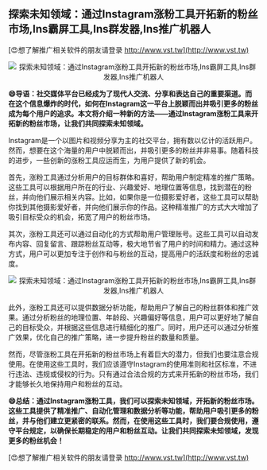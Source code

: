 ## **探索未知领域：通过Instagram涨粉工具开拓新的粉丝市场,Ins霸屏工具,Ins群发器,Ins推广机器人**

[😍想了解推广相关软件的朋友请登录 http://www.vst.tw](http://www.vst.tw)

 <center><img src="https://vst.tw/MP4/tuiguang/png/3.png" alt="探索未知领域：通过Instagram涨粉工具开拓新的粉丝市场,Ins霸屏工具,Ins群发器,Ins推广机器人"></center>

**😄导语：社交媒体平台已经成为了现代人交流、分享和表达自己的重要渠道。而在这个信息爆炸的时代，如何在Instagram这一平台上脱颖而出并吸引更多的粉丝成为每个用户的追求。本文将介绍一种新的方法——通过Instagram涨粉工具来开拓新的粉丝市场，让我们共同探索未知领域。**

Instagram是一个以图片和视频分享为主的社交平台，拥有数以亿计的活跃用户。然而，想要在这个海量的用户中脱颖而出，并吸引更多的粉丝并非易事。随着科技的进步，一些创新的涨粉工具应运而生，为用户提供了新的机会。

首先，涨粉工具通过分析用户的目标群体和喜好，帮助用户制定精准的推广策略。这些工具可以根据用户所在的行业、兴趣爱好、地理位置等信息，找到潜在的粉丝，并向他们展示相关内容。比如，如果你是一位摄影爱好者，这些工具可以帮助你找到其他摄影爱好者，并向他们展示你的作品。这种精准推广的方式大大增加了吸引目标受众的机会，拓宽了用户的粉丝市场。

其次，涨粉工具还可以通过自动化的方式帮助用户管理账号。这些工具可以自动发布内容、回复留言、跟踪粉丝互动等，极大地节省了用户的时间和精力。通过这种方式，用户可以更加专注于创作和与粉丝的互动，提高用户的活跃度和粉丝的忠诚度。

 <center><img src="https://vst.tw/MP4/tuiguang/png/7.png" alt="探索未知领域：通过Instagram涨粉工具开拓新的粉丝市场,Ins霸屏工具,Ins群发器,Ins推广机器人"></center>

此外，涨粉工具还可以提供数据分析功能，帮助用户了解自己的粉丝群体和推广效果。通过分析粉丝的地理位置、年龄段、兴趣偏好等信息，用户可以更好地了解自己的目标受众，并根据这些信息进行精细化的推广。同时，用户还可以通过分析推广效果，优化自己的推广策略，进一步提升粉丝的数量和质量。

然而，尽管涨粉工具在开拓新的粉丝市场上有着巨大的潜力，但我们也要注意合规使用。在使用这些工具时，我们应该遵守Instagram的使用准则和社区标准，不进行违法、违规或侵权的行为。只有通过合法合规的方式来开拓新的粉丝市场，我们才能够长久地保持用户和粉丝的互动。

**😄总结：通过Instagram涨粉工具，我们可以探索未知领域，开拓新的粉丝市场。这些工具提供了精准推广、自动化管理和数据分析等功能，帮助用户吸引更多的粉丝，并与他们建立更紧密的联系。然而，在使用这些工具时，我们要合规使用，遵守平台规定，以确保长期稳定的用户和粉丝互动。让我们共同探索未知领域，发现更多的粉丝机会！**

[😍想了解推广相关软件的朋友请登录 http://www.vst.tw](http://www.vst.tw)



